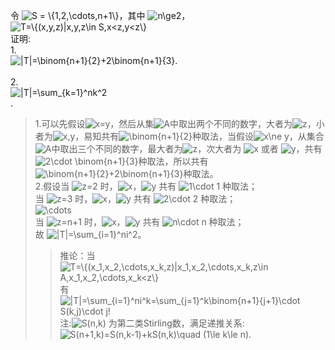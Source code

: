 令 <img src="https://latex.codecogs.com/gif.latex?S&space;=&space;\{1,2,\cdots,n&plus;1\}" title="S = \{1,2,\cdots,n+1\}" />，其中 <img src="https://latex.codecogs.com/gif.latex?n\ge2" title="n\ge2" />，
<img src="https://latex.codecogs.com/gif.latex?T=\{(x,y,z)|x,y,z\in&space;S,x<z,y<z\}" title="T=\{(x,y,z)|x,y,z\in S,x<z,y<z\}" /><br>
证明:<br>
1.<br>
<img src="https://latex.codecogs.com/gif.latex?|T|=\binom{n&plus;1}{2}&plus;2\binom{n&plus;1}{3}" title="|T|=\binom{n+1}{2}+2\binom{n+1}{3}" />.<br>	 
2.<br>
<img src="https://latex.codecogs.com/gif.latex?|T|=\sum_{k=1}^nk^2" title="|T|=\sum_{k=1}^nk^2" /><br>.
>1.可以先假设<img src="https://latex.codecogs.com/gif.latex?x=y" title="x=y" />，然后从集<img src="https://latex.codecogs.com/gif.latex?A" title="A" />中取出两个不同的数字，大者为<img src="https://latex.codecogs.com/gif.latex?z" title="z" />，小者为<img src="https://latex.codecogs.com/gif.latex?x,y" title="x,y" />，易知共有<img src="https://latex.codecogs.com/gif.latex?\binom{n&plus;1}{2}" title="\binom{n+1}{2}" />种取法，当假设<img src="https://latex.codecogs.com/gif.latex?x\ne&space;y" title="x\ne y" />，从集合<img src="https://latex.codecogs.com/gif.latex?A" title="A" />中取出三个不同的数字，最大者为<img src="https://latex.codecogs.com/gif.latex?z" title="z" />，次大者为 <img src="https://latex.codecogs.com/gif.latex?x" title="x" /> 或者 <img src="https://latex.codecogs.com/gif.latex?y" title="y" />，共有<img src="https://latex.codecogs.com/gif.latex?2\cdot&space;\binom{n&plus;1}{3}" title="2\cdot \binom{n+1}{3}" />种取法，所以共有<img src="https://latex.codecogs.com/gif.latex?\binom{n&plus;1}{2}&plus;2\binom{n&plus;1}{3}" title="\binom{n+1}{2}+2\binom{n+1}{3}" />种取法。<br>
>2.假设当 <img src="https://latex.codecogs.com/gif.latex?z=2" title="z=2" /> 时，<img src="https://latex.codecogs.com/gif.latex?x" title="x" />，<img src="https://latex.codecogs.com/gif.latex?y" title="y" /> 共有 <img src="https://latex.codecogs.com/gif.latex?1\cdot&space;1" title="1\cdot 1" /> 种取法；<br>
>当 <img src="https://latex.codecogs.com/gif.latex?z=3" title="z=3" /> 时，<img src="https://latex.codecogs.com/gif.latex?x" title="x" />，<img src="https://latex.codecogs.com/gif.latex?y" title="y" /> 共有 <img src="https://latex.codecogs.com/gif.latex?2\cdot&space;2" title="2\cdot 2" /> 种取法；<br>
	   <img src="https://latex.codecogs.com/gif.latex?\cdots" title="\cdots" /><br>
>当 <img src="https://latex.codecogs.com/gif.latex?z=n&plus;1" title="z=n+1" /> 时，<img src="https://latex.codecogs.com/gif.latex?x" title="x" />，<img src="https://latex.codecogs.com/gif.latex?y" title="y" /> 共有 <img src="https://latex.codecogs.com/gif.latex?n\cdot&space;n" title="n\cdot n" /> 种取法；<br>
>故 <img src="https://latex.codecogs.com/gif.latex?|T|=\sum_{i=1}^ni^2" title="|T|=\sum_{i=1}^ni^2" />。<br>
>>推论：当 
	   <img src="https://latex.codecogs.com/gif.latex?T=\{(x_1,x_2,\cdots,x_k,z)|x_1,x_2,\cdots,x_k,z\in&space;A,x_1,x_2,\cdots,x_k<z\}" title="T=\{(x_1,x_2,\cdots,x_k,z)|x_1,x_2,\cdots,x_k,z\in A,x_1,x_2,\cdots,x_k<z\}" />
>有<br>
	  <img src="https://latex.codecogs.com/gif.latex?|T|=\sum_{i=1}^ni^k=\sum_{j=1}^k\binom{n&plus;1}{j&plus;1}\cdot&space;S(k,j)\cdot&space;j!" title="|T|=\sum_{i=1}^ni^k=\sum_{j=1}^k\binom{n+1}{j+1}\cdot S(k,j)\cdot j!" /><br>
>注:<img src="https://latex.codecogs.com/gif.latex?S(n,k)" title="S(n,k)" /> 为第二类Stirling数，满足递推关系:<br>
	  <img src="https://latex.codecogs.com/gif.latex?S(n&plus;1,k)=S(n,k-1)&plus;kS(n,k)\quad&space;(1\le&space;k\le&space;n)." title="S(n+1,k)=S(n,k-1)+kS(n,k)\quad (1\le k\le n)." />




